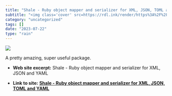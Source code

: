 ```yaml
---
title: "Shale - Ruby object mapper and serializer for XML, JSON, TOML and YAML"
subtitle: "<img class='cover' src=https://rdl.ink/render/https%3A%2F%2Fwww.shalerb.org%2F>"
category: "uncategorized"
tags: []
date: "2023-07-22"
type: "rain"
---
```

<img class="cover" src=https://rdl.ink/render/https%3A%2F%2Fwww.shalerb.org%2F>

A pretty amazing, super useful package.

* **Web site excerpt:** Shale - Ruby object mapper and serializer for XML, JSON and YAML

* **Link to site:** **[Shale - Ruby object mapper and serializer for XML, JSON, TOML and YAML](https://www.shalerb.org/)**